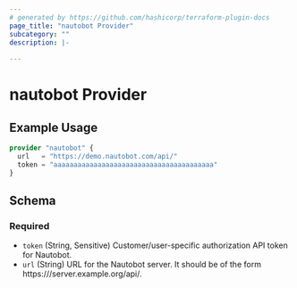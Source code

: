 ```yaml
---
# generated by https://github.com/hashicorp/terraform-plugin-docs
page_title: "nautobot Provider"
subcategory: ""
description: |-
  
---
```


# nautobot Provider



## Example Usage

```terraform
provider "nautobot" {
  url   = "https://demo.nautobot.com/api/"
  token = "aaaaaaaaaaaaaaaaaaaaaaaaaaaaaaaaaaaaaaaa"
}
```

<!-- schema generated by tfplugindocs -->
## Schema

### Required

- `token` (String, Sensitive) Customer/user-specific authorization API token for Nautobot.
- `url` (String) URL for the Nautobot server. It should be of the form https:///server.example.org/api/.
